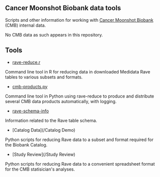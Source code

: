 ## Cancer Moonshot Biobank data tools

Scripts and other information for working with 
[Cancer Moonshot Biobank](https://biospecimens.cancer.gov/programs/cancermoonshot/biobank/default.asp) (CMB) internal data.

No CMB data as such appears in this repository.

## Tools

* [rave-reduce.r](/rave-reduce)

Command line tool in R for reducing data in downloaded Medidata Rave tables 
to various subsets and formats.

* [cmb-products.py](/cmb-products)

Command line tool in Python using rave-reduce to produce and distribute several
CMB data products automatically, with logging.

* [rave-schema-info](/rave-schema-info)

Information related to the Rave table schema.

* [Catalog Data](/Catalog Demo)

Python scripts for reducing Rave data to a subset and format required for the 
Biobank Catalog.

* [Study Review](/Study Review)

Python scripts for reducing Rave data to a convenient spreadsheet format 
for the CMB statisician's analyses.
